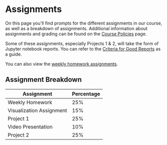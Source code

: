 # Assignments

On this page you'll find prompts for the different assignments in our course, as well as a breakdown of assignments. Additional information about assignments and grading can be found on the [Course Policies](/CIS397-networks/policies/) page.

Some of these assignments, especially Projects 1 & 2, will take the form of Jupyter notebook reports. You can refer to the [Criteria for Good Reports](/CIS397-networks/criteria/) as a guide.

You can also view the [weekly homework assignments](/CIS397-networks/homework/).

## Assignment Breakdown

Assignment|Percentage
---|--
Weekly Homework|25%
Visualization Assignment|15%
Project 1|25%
Video Presentation|10%
Project 2|25%